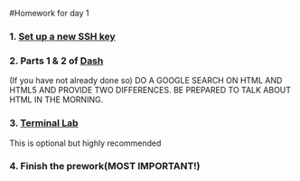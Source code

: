 #Homework for day 1

### 1. [Set up a new SSH key](https://help.github.com/articles/generating-ssh-keys/)

### 2. Parts 1 & 2 of [Dash](http://dash.generalassemb.ly/)
(If you have not already done so)
DO A GOOGLE SEARCH ON HTML AND HTML5 AND PROVIDE TWO DIFFERENCES. BE PREPARED TO TALK ABOUT HTML IN THE MORNING.

### 3. [Terminal Lab](https://github.com/ga-students/WDI_LA_17/tree/master/01-week/clmystery) 
This is optional but highly recommended

### 4. Finish the prework(MOST IMPORTANT!)
